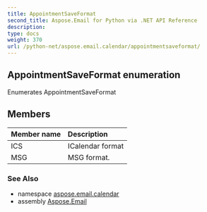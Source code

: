 ```yaml
---
title: AppointmentSaveFormat
second_title: Aspose.Email for Python via .NET API Reference
description: 
type: docs
weight: 370
url: /python-net/aspose.email.calendar/appointmentsaveformat/
---
```


## AppointmentSaveFormat enumeration

Enumerates AppointmentSaveFormat

## Members
| Member name | Description |
| :- | :- |
|ICS|ICalendar format|
|MSG|MSG format.|

### See Also

* namespace [aspose.email.calendar](/python-net/aspose.email.calendar/)
* assembly [Aspose.Email](/python-net/)

